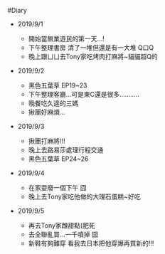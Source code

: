 #Diary

* 2019/9/1
  * 開始當無業遊民的第一天...!
  * 下午整理書房 清了一堆但還是有一大堆 Q口Q
  * 晚上跟ㄩㄩ去Tony家吃烤肉打麻將~貓貓超Q的

* 2019/9/2
  * 黑色五葉草 EP19~23
  * 下午整理客廳...可是東C還是很多...........
  * 晚餐吃久違的三媽
  * 揪團好麻煩...

* 2019/9/3
  * 揪團打麻將!!!
  * 晚上去路易莎處理行程交通
  * 黑色五葉草 EP24~26
  
* 2019/9/4
  * 在家耍廢一個下午 囧
  * 晚上去Tony家吃他做的大理石蛋糕~好吃
  
* 2019/9/5
  * 再去Tony家蹭甜點(肥死
  * 去全聯亂買...一千噴掉 囧 
  * 新鞋有夠難穿 看我去日本把他穿爆再買新的!!!